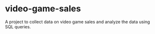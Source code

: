 # video-game-sales
A project to collect data on video game sales and analyze the data using SQL queries. 
